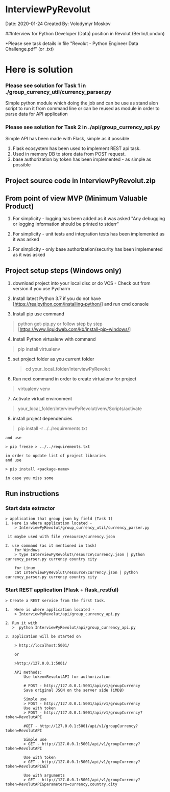 # InterviewPyRevolut
Date: 2020-01-24
Created By: Volodymyr Moskov


##Interview for Python Developer (Data) position in Revolut (Berlin/London)

*Please see task details in file "Revolut - Python Engineer Data Challenge.pdf" (or .txt)


# Here is solution

### Please see solution for Task 1 in ./group_currency_util/currency_parser.py
Simple python module which doing the job and can be use as stand alon script to
run it from command line or can be reused as module in order to parse data for API application

### Please see solution for Task 2 in ./api/group_currency_api.py
Simple API has been made with Flask, simple as it possible


  1. Flask ecosystem has been used to implement REST api task.
  2. Used in memory DB to store data from POST request.
  3. base authorization by token has been implemented - as simple as possible


## Project source code in InterviewPyRevolut.zip

## From point of view MVP (Minimum Valuable Product)

1. For simplicity - logging has been added as it was asked
   "Any debugging or logging information should be printed to stderr"

2. For simplicity - unit tests and integration tests has been implemented as it was asked

3. For simplicity - only base authorization/security has been implemented as it was asked


## Project setup steps (Windows only)

 1. download project into your local disc or do VCS - Check out from version
    if you use Pycharm

 2. Install latest Python 3.7 if you do not have [https://realpython.com/installing-python/]
    and run cmd console

 3. Install pip  use command
   > python get-pip.py
   or follow step by step [https://www.liquidweb.com/kb/install-pip-windows/]

 4. Install Python virtualenv with command
   > pip install virtualenv

 5. set project folder as you current folder
    > cd   your_local_folder/InterviewPyRevolut

 6. Run next command in order to create virtualenv for project
   > virtualenv venv

 7. Activate virtual environment
   > your_local_folder/InterviewPyRevolut/venv/Scripts/activate

 8. install project dependencies

   > pip install -r ../../requirements.txt

    and use

    > pip freeze > ../../requirements.txt

    in order to update list of project libraries
    and use

    > pip install <package-name>

    in case you miss some


 ## Run instructions
 ### Start data extractor
    > application that group json by field (Task 1)
    1. Here is where application located -
        > InterviewPyRevolut/group_currency_util/currency_parser.py

     it maybe used with file /resource/currency.json

    2. use command (as it mentioned in task)
        for Windows
        > type InterviewPyRevolut\resource\currency.json | python currency_parser.py currency country city

        for Linux
        cat InterviewPyRevolut\resource\currency.json | python currency_parser.py currency country city

 ### Start REST application (Flask + flask_restful)
    > Create a REST service from the first task.

    1.  Here is where application located -
        > InterviewPyRevolut/api/group_currency_api.py

    2. Run it with
       >  python InterviewPyRevolut/api/group_currency_api.py

    3. application will be started on

        > http://localhost:5001/

        or

        >http://127.0.0.1:5001/

        API methods:
            Use token=RevolutAPI for authorization

            # POST - http://127.0.0.1:5001/api/v1/groupCurrency
            Save original JSON on the server side (iMDB)

            Simple use
            > POST - http://127.0.0.1:5001/api/v1/groupCurrency
            Use with token
            > POST - http://127.0.0.1:5001/api/v1/groupCurrency?token=RevolutAPI

            #GET - http://127.0.0.1:5001/api/v1/groupCurrency?token=RevolutAPI

            Simple use
            > GET - http://127.0.0.1:5001/api/v1/groupCurrency?token=RevolutAPI

            Use with token
            > GET - http://127.0.0.1:5001/api/v1/groupCurrency?token=RevolutAPIGET

            Use with arguments
            > GET - http://127.0.0.1:5001/api/v1/groupCurrency?token=RevolutAPI&parameters=currency,country,city

